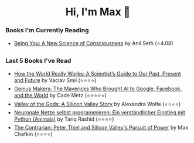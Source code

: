 <h1 align="center">Hi, I'm Max 👋</h1>

<!-- <p align="center">
  <a href="https://discordapp.com/channels/@me/USERID/694118037036466187">
    <img alt="Discord" title="Discord" height="48" width="48" src="assets/discordIcon.svg">
  </a>
</p>-->

### Books I'm Currently Reading

<!-- GOODREADS-LIST:START -->
- [Being You: A New Science of Consciousness](https://www.goodreads.com/review/show/5173851408?utm_medium=api&utm_source=rss) by Anil Seth (⭐️4.08)
<!-- GOODREADS-LIST:END -->
### Last 5 Books I've Read

<!-- GOODREADS-READ-LIST:START -->
- [How the World Really Works: A Scientist’s Guide to Our Past, Present and Future](https://www.goodreads.com/review/show/5192853030?utm_medium=api&utm_source=rss) by Vaclav Smil (⭐⭐⭐⭐)
- [Genius Makers: The Mavericks Who Brought AI to Google, Facebook, and the World](https://www.goodreads.com/review/show/4846933121?utm_medium=api&utm_source=rss) by Cade Metz (⭐⭐⭐⭐⭐)
- [Valley of the Gods: A Silicon Valley Story](https://www.goodreads.com/review/show/5133971920?utm_medium=api&utm_source=rss) by Alexandra Wolfe (⭐⭐⭐⭐)
- [Neuronale Netze selbst programmieren: Ein verständlicher Einstieg mit Python (Animals)](https://www.goodreads.com/review/show/5141640168?utm_medium=api&utm_source=rss) by Tariq Rashid (⭐⭐⭐⭐)
- [The Contrarian: Peter Thiel and Silicon Valley's Pursuit of Power](https://www.goodreads.com/review/show/4846935648?utm_medium=api&utm_source=rss) by Max Chafkin (⭐⭐⭐⭐)
<!-- GOODREADS-READ-LIST:END -->
